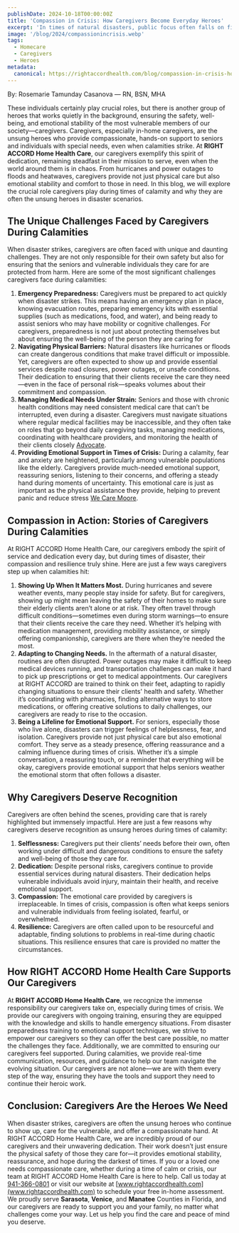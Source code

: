 ```yaml
---
publishDate: 2024-10-18T00:00:00Z
title: 'Compassion in Crisis: How Caregivers Become Everyday Heroes'
excerpt: 'In times of natural disasters, public focus often falls on first responders, emergency workers, and the military.'
image: '/blog/2024/compassionincrisis.webp'
tags:
  - Homecare
  - Caregivers
  - Heroes
metadata:
  canonical: https://rightaccordhealth.com/blog/compassion-in-crisis-how-caregivers-become-everyday-heroes
---
```


By: Rosemarie Tamunday Casanova — RN, BSN, MHA

These individuals certainly play crucial roles, but there is another group of
heroes that works quietly in the background, ensuring the safety, well-being, and emotional
stability of the most vulnerable members of our society—caregivers. Caregivers, especially
in-home caregivers, are the unsung heroes who provide compassionate, hands-on support to
seniors and individuals with special needs, even when calamities strike.
At **RIGHT ACCORD Home Health Care**, our caregivers exemplify this spirit of dedication,
remaining steadfast in their mission to serve, even when the world around them is in chaos.
From hurricanes and power outages to floods and heatwaves, caregivers provide not just
physical care but also emotional stability and comfort to those in need. In this blog, we will
explore the crucial role caregivers play during times of calamity and why they are often the
unsung heroes in disaster scenarios.

## The Unique Challenges Faced by Caregivers During Calamities

When disaster strikes, caregivers are often faced with unique and daunting challenges. They
are not only responsible for their own safety but also for ensuring that the seniors and
vulnerable individuals they care for are protected from harm. Here are some of the most
significant challenges caregivers face during calamities:

1. **Emergency Preparedness:**
   Caregivers must be prepared to act quickly when disaster strikes. This means having an
   emergency plan in place, knowing evacuation routes, preparing emergency kits with
   essential supplies (such as medications, food, and water), and being ready to assist
   seniors who may have mobility or cognitive challenges. For caregivers, preparedness is
   not just about protecting themselves but about ensuring the well-being of the person
   they are caring for
2. **Navigating Physical Barriers:**
   Natural disasters like hurricanes or floods can create dangerous conditions that make
   travel difficult or impossible. Yet, caregivers are often expected to show up and provide
   essential services despite road closures, power outages, or unsafe conditions. Their
   dedication to ensuring that their clients receive the care they need—even in the face of
   personal risk—speaks volumes about their commitment and compassion.
3. **Managing Medical Needs Under Strain:**
   Seniors and those with chronic health conditions may need consistent medical care that
   can’t be interrupted, even during a disaster. Caregivers must navigate situations where
   regular medical facilities may be inaccessible, and they often take on roles that go
   beyond daily caregiving tasks, managing medications, coordinating with healthcare
   providers, and monitoring the health of their clients closely [Advocate](https://www.advocateinhomecare.com/our-blog/hurricane-preparedness-for-seniors-tips-to-help-older-adults/).
4. **Providing Emotional Support in Times of Crisis:**
   During a calamity, fear and anxiety are heightened, particularly among vulnerable
   populations like the elderly. Caregivers provide much-needed emotional support,
   reassuring seniors, listening to their concerns, and offering a steady hand during
   moments of uncertainty. This emotional care is just as important as the physical
   assistance they provide, helping to prevent panic and reduce stress
   [We Care Moore](https://wecaremoore.com/hurricane-preapredness-for-seniors/).

## Compassion in Action: Stories of Caregivers During Calamities

At RIGHT ACCORD Home Health Care, our caregivers embody the spirit of service and
dedication every day, but during times of disaster, their compassion and resilience truly shine.
Here are just a few ways caregivers step up when calamities hit:

1. **Showing Up When It Matters Most.**
   During hurricanes and severe weather events, many people stay inside for safety. But for
   caregivers, showing up might mean leaving the safety of their homes to make sure their elderly
   clients aren’t alone or at risk. They often travel through difficult conditions—sometimes even
   during storm warnings—to ensure that their clients receive the care they need. Whether it’s
   helping with medication management, providing mobility assistance, or simply offering
   companionship, caregivers are there when they’re needed the most.
2. **Adapting to Changing Needs.**
   In the aftermath of a natural disaster, routines are often disrupted. Power outages may make it
   difficult to keep medical devices running, and transportation challenges can make it hard to pick
   up prescriptions or get to medical appointments. Our caregivers at RIGHT ACCORD are trained
   to think on their feet, adapting to rapidly changing situations to ensure their clients' health and
   safety. Whether it’s coordinating with pharmacies, finding alternative ways to store medications,
   or offering creative solutions to daily challenges, our caregivers are ready to rise to the
   occasion.
3. **Being a Lifeline for Emotional Support.**
   For seniors, especially those who live alone, disasters can trigger feelings of helplessness, fear,
   and isolation. Caregivers provide not just physical care but also emotional comfort. They serve
   as a steady presence, offering reassurance and a calming influence during times of crisis.
   Whether it’s a simple conversation, a reassuring touch, or a reminder that everything will be
   okay, caregivers provide emotional support that helps seniors weather the emotional storm that
   often follows a disaster.

## Why Caregivers Deserve Recognition

Caregivers are often behind the scenes, providing care that is rarely highlighted but immensely
impactful. Here are just a few reasons why caregivers deserve recognition as unsung heroes
during times of calamity:

1. **Selflessness:** Caregivers put their clients’ needs before their own, often working under
   difficult and dangerous conditions to ensure the safety and well-being of those they care for.
2. **Dedication:** Despite personal risks, caregivers continue to provide essential services
   during natural disasters. Their dedication helps vulnerable individuals avoid injury,
   maintain their health, and receive emotional support.
3. **Compassion:** The emotional care provided by caregivers is irreplaceable. In times of
   crisis, compassion is often what keeps seniors and vulnerable individuals from feeling
   isolated, fearful, or overwhelmed.
4. **Resilience:** Caregivers are often called upon to be resourceful and adaptable, finding
   solutions to problems in real-time during chaotic situations. This resilience ensures that
   care is provided no matter the circumstances.

## How RIGHT ACCORD Home Health Care Supports Our Caregivers

At **RIGHT ACCORD Home Health Care**, we recognize the immense responsibility our
caregivers take on, especially during times of crisis. We provide our caregivers with ongoing
training, ensuring they are equipped with the knowledge and skills to handle emergency
situations. From disaster preparedness training to emotional support techniques, we strive to
empower our caregivers so they can offer the best care possible, no matter the challenges they
face.
Additionally, we are committed to ensuring our caregivers feel supported. During calamities, we
provide real-time communication, resources, and guidance to help our team navigate the
evolving situation. Our caregivers are not alone—we are with them every step of the way,
ensuring they have the tools and support they need to continue their heroic work.

## Conclusion: Caregivers Are the Heroes We Need

When disaster strikes, caregivers are often the unsung heroes who continue to show up, care
for the vulnerable, and offer a compassionate hand. At RIGHT ACCORD Home Health Care,
we are incredibly proud of our caregivers and their unwavering dedication. Their work doesn’t
just ensure the physical safety of those they care for—it provides emotional stability,
reassurance, and hope during the darkest of times.
If you or a loved one needs compassionate care, whether during a time of calm or crisis, our
team at RIGHT ACCORD Home Health Care is here to help. Call us today at [941-366-0801](tel:941-366-0801) or
visit our website at [www.rightaccordhealth.com](www.rightaccordhealth.com) to schedule your free in-home
assessment. We proudly serve **Sarasota**, **Venice**, and **Manatee** Counties in Florida, and our
caregivers are ready to support you and your family, no matter what challenges come your way.
Let us help you find the care and peace of mind you deserve.
